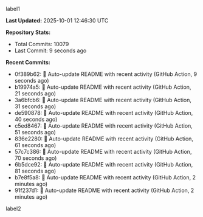 
label1 
<!-- ACTIVITY_START -->
**Last Updated:** 2025-10-01 12:46:30 UTC

**Repository Stats:**
- Total Commits: 10079
- Last Commit: 9 seconds ago

**Recent Commits:**
- 0f389b62: 🤖 Auto-update README with recent activity (GitHub Action, 9 seconds ago)
- b19974a5: 🤖 Auto-update README with recent activity (GitHub Action, 21 seconds ago)
- 3a6bfcb6: 🤖 Auto-update README with recent activity (GitHub Action, 31 seconds ago)
- de590878: 🤖 Auto-update README with recent activity (GitHub Action, 40 seconds ago)
- c5ed8467: 🤖 Auto-update README with recent activity (GitHub Action, 51 seconds ago)
- 836e2280: 🤖 Auto-update README with recent activity (GitHub Action, 61 seconds ago)
- 57c7c386: 🤖 Auto-update README with recent activity (GitHub Action, 70 seconds ago)
- 6b5dce92: 🤖 Auto-update README with recent activity (GitHub Action, 81 seconds ago)
- b7e8f5a8: 🤖 Auto-update README with recent activity (GitHub Action, 2 minutes ago)
- 91f237d1: 🤖 Auto-update README with recent activity (GitHub Action, 2 minutes ago)
<!-- ACTIVITY_END -->

label2
